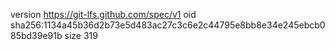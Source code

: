 version https://git-lfs.github.com/spec/v1
oid sha256:1134a45b36d2b73e5d483ac27c3c6e2c44795e8bb8e34e245ebcb085bd39e91b
size 319
